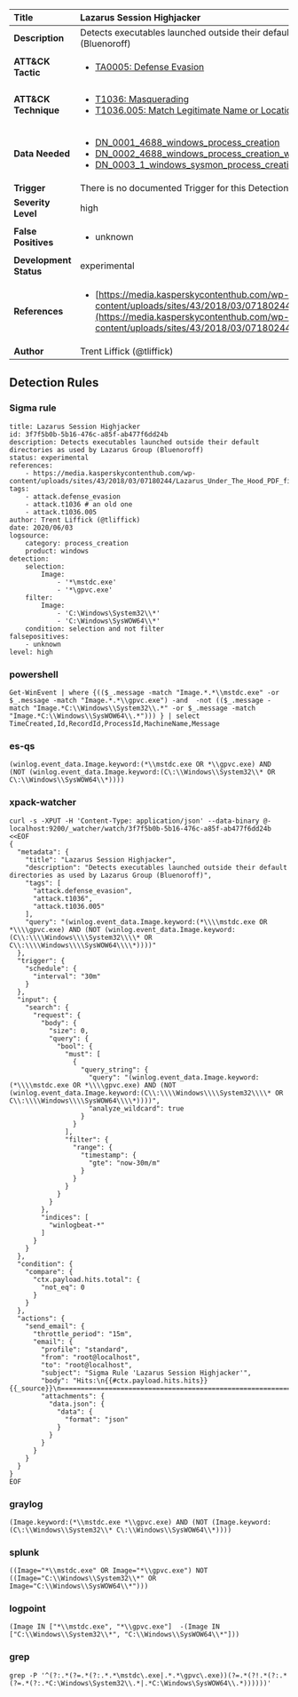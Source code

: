 | Title                    | Lazarus Session Highjacker       |
|:-------------------------|:------------------|
| **Description**          | Detects executables launched outside their default directories as used by Lazarus Group (Bluenoroff) |
| **ATT&amp;CK Tactic**    |  <ul><li>[TA0005: Defense Evasion](https://attack.mitre.org/tactics/TA0005)</li></ul>  |
| **ATT&amp;CK Technique** | <ul><li>[T1036: Masquerading](https://attack.mitre.org/techniques/T1036)</li><li>[T1036.005: Match Legitimate Name or Location](https://attack.mitre.org/techniques/T1036/005)</li></ul>  |
| **Data Needed**          | <ul><li>[DN_0001_4688_windows_process_creation](../Data_Needed/DN_0001_4688_windows_process_creation.md)</li><li>[DN_0002_4688_windows_process_creation_with_commandline](../Data_Needed/DN_0002_4688_windows_process_creation_with_commandline.md)</li><li>[DN_0003_1_windows_sysmon_process_creation](../Data_Needed/DN_0003_1_windows_sysmon_process_creation.md)</li></ul>  |
| **Trigger**              |  There is no documented Trigger for this Detection Rule yet  |
| **Severity Level**       | high |
| **False Positives**      | <ul><li>unknown</li></ul>  |
| **Development Status**   | experimental |
| **References**           | <ul><li>[https://media.kasperskycontenthub.com/wp-content/uploads/sites/43/2018/03/07180244/Lazarus_Under_The_Hood_PDF_final.pdf](https://media.kasperskycontenthub.com/wp-content/uploads/sites/43/2018/03/07180244/Lazarus_Under_The_Hood_PDF_final.pdf)</li></ul>  |
| **Author**               | Trent Liffick (@tliffick) |


## Detection Rules

### Sigma rule

```
title: Lazarus Session Highjacker
id: 3f7f5b0b-5b16-476c-a85f-ab477f6dd24b
description: Detects executables launched outside their default directories as used by Lazarus Group (Bluenoroff)
status: experimental
references:
    - https://media.kasperskycontenthub.com/wp-content/uploads/sites/43/2018/03/07180244/Lazarus_Under_The_Hood_PDF_final.pdf
tags:
    - attack.defense_evasion
    - attack.t1036 # an old one
    - attack.t1036.005
author: Trent Liffick (@tliffick)
date: 2020/06/03
logsource:
    category: process_creation
    product: windows
detection:
    selection:
        Image: 
            - '*\mstdc.exe'
            - '*\gpvc.exe'
    filter:
        Image:
            - 'C:\Windows\System32\\*'
            - 'C:\Windows\SysWOW64\\*'
    condition: selection and not filter
falsepositives:
    - unknown
level: high

```





### powershell
    
```
Get-WinEvent | where {(($_.message -match "Image.*.*\\mstdc.exe" -or $_.message -match "Image.*.*\\gpvc.exe") -and  -not (($_.message -match "Image.*C:\\Windows\\System32\\.*" -or $_.message -match "Image.*C:\\Windows\\SysWOW64\\.*"))) } | select TimeCreated,Id,RecordId,ProcessId,MachineName,Message
```


### es-qs
    
```
(winlog.event_data.Image.keyword:(*\\mstdc.exe OR *\\gpvc.exe) AND (NOT (winlog.event_data.Image.keyword:(C\:\\Windows\\System32\\* OR C\:\\Windows\\SysWOW64\\*))))
```


### xpack-watcher
    
```
curl -s -XPUT -H 'Content-Type: application/json' --data-binary @- localhost:9200/_watcher/watch/3f7f5b0b-5b16-476c-a85f-ab477f6dd24b <<EOF
{
  "metadata": {
    "title": "Lazarus Session Highjacker",
    "description": "Detects executables launched outside their default directories as used by Lazarus Group (Bluenoroff)",
    "tags": [
      "attack.defense_evasion",
      "attack.t1036",
      "attack.t1036.005"
    ],
    "query": "(winlog.event_data.Image.keyword:(*\\\\mstdc.exe OR *\\\\gpvc.exe) AND (NOT (winlog.event_data.Image.keyword:(C\\:\\\\Windows\\\\System32\\\\* OR C\\:\\\\Windows\\\\SysWOW64\\\\*))))"
  },
  "trigger": {
    "schedule": {
      "interval": "30m"
    }
  },
  "input": {
    "search": {
      "request": {
        "body": {
          "size": 0,
          "query": {
            "bool": {
              "must": [
                {
                  "query_string": {
                    "query": "(winlog.event_data.Image.keyword:(*\\\\mstdc.exe OR *\\\\gpvc.exe) AND (NOT (winlog.event_data.Image.keyword:(C\\:\\\\Windows\\\\System32\\\\* OR C\\:\\\\Windows\\\\SysWOW64\\\\*))))",
                    "analyze_wildcard": true
                  }
                }
              ],
              "filter": {
                "range": {
                  "timestamp": {
                    "gte": "now-30m/m"
                  }
                }
              }
            }
          }
        },
        "indices": [
          "winlogbeat-*"
        ]
      }
    }
  },
  "condition": {
    "compare": {
      "ctx.payload.hits.total": {
        "not_eq": 0
      }
    }
  },
  "actions": {
    "send_email": {
      "throttle_period": "15m",
      "email": {
        "profile": "standard",
        "from": "root@localhost",
        "to": "root@localhost",
        "subject": "Sigma Rule 'Lazarus Session Highjacker'",
        "body": "Hits:\n{{#ctx.payload.hits.hits}}{{_source}}\n================================================================================\n{{/ctx.payload.hits.hits}}",
        "attachments": {
          "data.json": {
            "data": {
              "format": "json"
            }
          }
        }
      }
    }
  }
}
EOF

```


### graylog
    
```
(Image.keyword:(*\\mstdc.exe *\\gpvc.exe) AND (NOT (Image.keyword:(C\:\\Windows\\System32\\* C\:\\Windows\\SysWOW64\\*))))
```


### splunk
    
```
((Image="*\\mstdc.exe" OR Image="*\\gpvc.exe") NOT ((Image="C:\\Windows\\System32\\*" OR Image="C:\\Windows\\SysWOW64\\*")))
```


### logpoint
    
```
(Image IN ["*\\mstdc.exe", "*\\gpvc.exe"]  -(Image IN ["C:\\Windows\\System32\\*", "C:\\Windows\\SysWOW64\\*"]))
```


### grep
    
```
grep -P '^(?:.*(?=.*(?:.*.*\mstdc\.exe|.*.*\gpvc\.exe))(?=.*(?!.*(?:.*(?=.*(?:.*C:\Windows\System32\\.*|.*C:\Windows\SysWOW64\\.*))))))'
```



